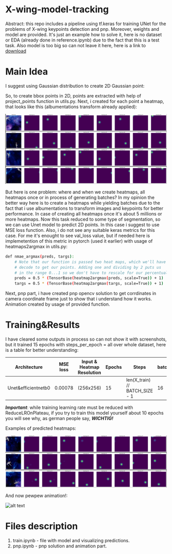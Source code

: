 # X-wing-model-tracking
Abstract: this repo includes a pipeline using tf.keras for training UNet for the problems of X-wing keypoints detection and pnp.
Moreover, weights and model are provided. It's just an example how to solve it, here is no dataset or EDA (already done in reference.ipynb) due to the fact that this is a test task. Also model is too big  so can not leave it here, here is a link to [download](https://drive.google.com/file/d/1oaSXIrxy6RmTpe6cyQqDBay7g-0Su8bl/view?usp=share_link)

# Main Idea
I suggest using Gaussian distribution to create 2D Gaussian point:

So, to create bbox points in 2D, points are extracted with help of project_points function in utils.py.
Next, i created for each point a heatmap, that looks like this (albumentations transform already applied):

![alt text](images/heatmaps_ex.jpg)

But here is one problem: where and when we create heatmaps, all heatmaps once or in process of generating batches?
In my opinion the better way here is to create a heatmaps while yielding batches due to the fact that i use albumentations to transform images and keypoints for better performance. In case of creating all heatmaps once it's about 5 millions or more heatmaps.
Now this task reduced to some type of segmentation, so we can use Unet model to predict 2D points. In this case i suggest to use MSE loss function. Also, i do not see any suitable keras metrics for this case. For me it's enought to see val_loss value, but if needed here is implemetention of this metric in pytorch (used it earlier) with usage of heatmaps2argmax in utils.py:

```sh
def nmae_argmax(preds, targs):
    # Note that our function is passed two heat maps, which we'll have to
    # decode to get our points. Adding one and dividing by 2 puts us
    # in the range 0...1 so we don't have to rescale for our percentual change.
    preds = 0.5 * (TensorBase(heatmap2argmax(preds, scale=True)) + 1)
    targs = 0.5 * (TensorBase(heatmap2argmax(targs, scale=True)) + 1)
```

Next, pnp part, i have created pnp opencv solution to get corrdinates in camera coordinate frame just to show that i understand how it works. Animation created by usage of provided function.

# Training&Results

I have cleared some outputs in process so can not show it with screenshots, but it trained 15 epochs with steps_per_epoch = all over whole dataset, here is a table for better understanding:

| Architecture | MSE loss | Input & Heatmap Resolution | Epochs | Steps | batch | optimizer |
| ------ | ------ | ------ | ------ | ------ | ------ | ------ |
| Unet&efficientnetb0 | 0.00078 | (256x256)  | 15 | len(X_train) // BATCH_SIZE - 1| 16 | Adam, lr = 1e-3 |

***Important***: while training learning rate must be reduced with ReduceLROnPlateau, if you try to train this model yourself about 10 epochs you will see why, as german people say, ***WICHTIG!***

Examples of predicted heatmaps: 

![alt text](images/preds_ex.jpg)

And now pewpew animation!:

![alt text](anim.gif)

# Files description

1) train.ipynb - file with model and visualizing predictions.
2) pnp.ipynb - pnp solution and animation part. 

